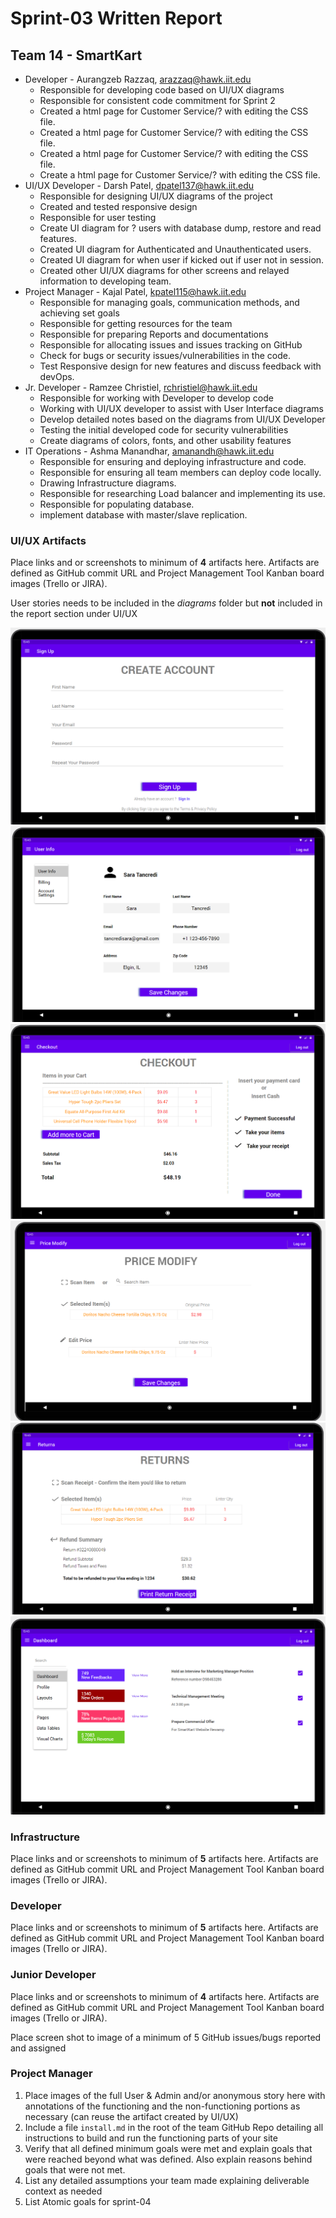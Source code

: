 # Sprint-03 Written Report

## Team 14 - SmartKart

* Developer - Aurangzeb Razzaq, arazzaq@hawk.iit.edu
  * Responsible for developing code based on UI/UX diagrams
  * Responsible for consistent code commitment for Sprint 2
  * Created a html page for Customer Service/? with editing the CSS file.
  * Created a html page for Customer Service/? with editing the CSS file.
  * Created a html page for Customer Service/? with editing the CSS file.
  * Create a html page for Customer Service/? with editing the CSS file.
* UI/UX Developer - Darsh Patel, dpatel137@hawk.iit.edu 
  * Responsible for designing UI/UX diagrams of the project
  * Created and tested responsive design
  * Responsible for user testing 
  * Create UI diagram for ? users with database dump, restore and read features.
  * Created UI diagram for Authenticated and Unauthenticated users.
  * Created UI diagram for when user if kicked out if user not in session.
  * Created other UI/UX diagrams for other screens and relayed information to developing team.
* Project Manager - Kajal Patel, kpatel115@hawk.iit.edu
  * Responsible for managing goals, communication methods, and achieving set goals
  * Responsible for getting resources for the team
  * Responsible for preparing Reports and documentations
  * Responsible for allocating issues and issues tracking on GitHub
  * Check for bugs or security issues/vulnerabilities in the code.
  * Test Responsive design for new features and discuss feedback with devOps.
* Jr. Developer - Ramzee Christiel, rchristiel@hawk.iit.edu 
  * Responsible for working with Developer to develop code 
  * Working with UI/UX developer to assist with User Interface diagrams
  * Develop detailed notes based on the diagrams from UI/UX Developer
  * Testing the initial developed code for security vulnerabilities
  * Create diagrams of colors, fonts, and other usability features
* IT Operations - Ashma Manandhar, amanandh@hawk.iit.edu
  * Responsible for ensuring and deploying infrastructure and code.
  * Responsible for ensuring all team members can deploy code locally.
  * Drawing Infrastructure diagrams.
  * Responsible for researching Load balancer and implementing its use.
  * Responsible for populating database.
  * implement database with master/slave replication.

### UI/UX Artifacts

Place links and or screenshots to minimum of **4** artifacts here. Artifacts are defined as GitHub commit URL and Project Management Tool Kanban board images (Trello or JIRA).

User stories needs to be included in the *diagrams* folder but **not** included in the report section under UI/UX

![Create an Account](../webApp/create_account.png)
![Access Customer](../webApp/access_customer.png)
![Checkout](../webApp/checkout.png)
![Price Modify](../webApp/price_modify.png)
![Returns](../webApp/returns.png)
![Settings](../webApp/settings.png)

### Infrastructure

Place links and or screenshots to minimum of **5** artifacts here. Artifacts are defined as GitHub commit URL and Project Management Tool Kanban board images (Trello or JIRA).

### Developer

Place links and or screenshots to minimum of **5** artifacts here. Artifacts are defined as GitHub commit URL and Project Management Tool Kanban board images (Trello or JIRA).

### Junior Developer

Place links and or screenshots to minimum of **4** artifacts here.  Artifacts are defined as GitHub commit URL and Project Management Tool Kanban board images (Trello or JIRA).

Place screen shot to image of a minimum of 5 GitHub issues/bugs reported and assigned

### Project Manager

1. Place images of the full User & Admin and/or anonymous story here with annotations of the functioning and the non-functioning portions as necessary (can reuse the artifact created by UI/UX)
1. Include a file  ```install.md``` in the root of the team GitHub Repo detailing all instructions to build and run the functioning parts of your site
1. Verify that all defined minimum goals were met and explain goals that were reached beyond what was defined.  Also explain reasons behind goals that were not met.
1. List any detailed assumptions your team made explaining deliverable context as needed
1. List Atomic goals for sprint-04
